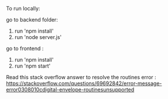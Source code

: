 To run locally:

go to backend folder:
1. run 'npm install'
2. run 'node server.js'

go to frontend :
1. run 'npm install'
2. run 'npm start'


Read this stack overflow answer to resolve the routines error : https://stackoverflow.com/questions/69692842/error-message-error0308010cdigital-envelope-routinesunsupported